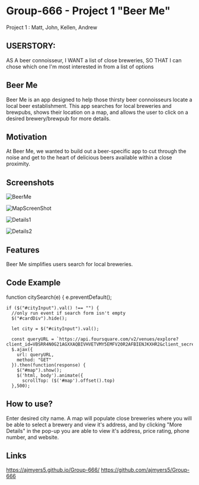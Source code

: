 # Group-666 - Project 1 "Beer Me"
Project 1 : Matt, John, Kellen, Andrew

## USERSTORY:
AS A beer connoisseur, I WANT a list of close breweries, SO THAT I can chose which one I'm most interested in from a list of options

## Beer Me
Beer Me is an app designed to help those thirsty beer connoisseurs locate a local beer establishment.  This app searches for local breweries and brewpubs, shows their location on a map, and allows the user to click on a desired brewery/brewpub for more details.

## Motivation
At Beer Me, we wanted to build out a beer-specific app to cut through the noise and get to the heart of delicious beers available within a close proximity.

## Screenshots
![BeerMe](https://user-images.githubusercontent.com/56936352/73216540-c9930780-411b-11ea-8f59-0eccb069f68f.png)

![MapScreenShot](https://user-images.githubusercontent.com/56936352/73318709-da1cae00-41ff-11ea-91f8-50b4756dcc57.png)

![Details1](https://user-images.githubusercontent.com/56936352/73318898-6cbd4d00-4200-11ea-88c9-1d26eb87043c.png)

![Details2](https://user-images.githubusercontent.com/56936352/73318941-878fc180-4200-11ea-9ccb-87fb7e1d9260.png)


## Features
Beer Me simplifies users search for local breweries.

## Code Example
  function citySearch(e) {
    e.preventDefault();

    if ($("#cityInput").val() !== "") {
      //only run event if search form isn't empty
      $("#cardDiv").hide();

      let city = $("#cityInput").val();

      const queryURL = `https://api.foursquare.com/v2/venues/explore?client_id=VBSRR4N0G21AGXXAQBIVHVETVMY5EMFV20R2AFBIENJKXHR2&client_secret=CI51EWKVLWPWG4YXIT1LR5OOKWDJDM3OLQVJBZRPC0QPCD0V&v=20180323&limit=10&near=${city}&query=brewery`;
      $.ajax({
        url: queryURL,
        method: "GET"
      }).then(function(response) {
        $("#map").show();
        $('html, body').animate({
          scrollTop: ($('#map').offset().top)
      },500);

## How to use?
Enter desired city name.  A map will populate close breweries where you will be able to select a brewery and view it's address, and by clicking "More Details" in the pop-up you are able to view it's address, price rating, phone number, and website.

## Links
https://ajmyers5.github.io/Group-666/
https://github.com/ajmyers5/Group-666


